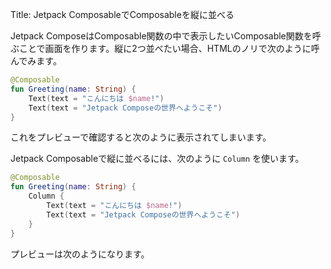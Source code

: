 Title: Jetpack ComposableでComposableを縦に並べる

Jetpack ComposeはComposable関数の中で表示したいComposable関数を呼ぶことで画面を作ります。縦に2つ並べたい場合、HTMLのノリで次のように呼んでみます。

```kotlin
@Composable
fun Greeting(name: String) {
    Text(text = "こんにちは $name!")
    Text(text = "Jetpack Composeの世界へようこそ")
}
```

これをプレビューで確認すると次のように表示されてしまいます。

Jetpack Composableで縦に並べるには、次のように `Column` を使います。

```kotlin
@Composable
fun Greeting(name: String) {
    Column {
        Text(text = "こんにちは $name!")
        Text(text = "Jetpack Composeの世界へようこそ")
    }
}
```

プレビューは次のようになります。
